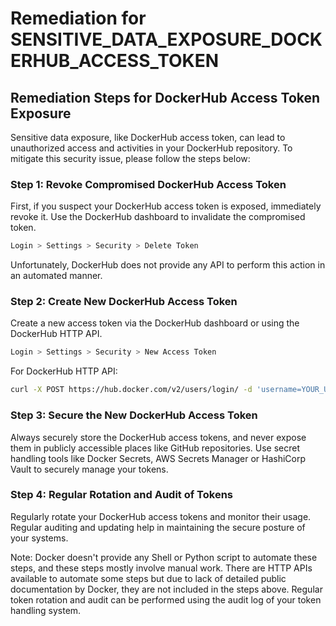 # Remediation for SENSITIVE_DATA_EXPOSURE_DOCKERHUB_ACCESS_TOKEN

## Remediation Steps for DockerHub Access Token Exposure
Sensitive data exposure, like DockerHub access token, can lead to unauthorized access and activities in your DockerHub repository. To mitigate this security issue, please follow the steps below:

### Step 1: Revoke Compromised DockerHub Access Token
First, if you suspect your DockerHub access token is exposed, immediately revoke it. Use the DockerHub dashboard to invalidate the compromised token.

```bash
Login > Settings > Security > Delete Token
```
Unfortunately, DockerHub does not provide any API to perform this action in an automated manner.

### Step 2: Create New DockerHub Access Token
Create a new access token via the DockerHub dashboard or using the DockerHub HTTP API.
```bash
Login > Settings > Security > New Access Token
```
For DockerHub HTTP API:
```bash
curl -X POST https://hub.docker.com/v2/users/login/ -d 'username=YOUR_USERNAME&password=YOUR_PASSWORD'
```

### Step 3: Secure the New DockerHub Access Token
Always securely store the DockerHub access tokens, and never expose them in publicly accessible places like GitHub repositories. Use secret handling tools like Docker Secrets, AWS Secrets Manager or HashiCorp Vault to securely manage your tokens.

### Step 4: Regular Rotation and Audit of Tokens
Regularly rotate your DockerHub access tokens and monitor their usage. Regular auditing and updating help in maintaining the secure posture of your systems.

Note: Docker doesn't provide any Shell or Python script to automate these steps, and these steps mostly involve manual work. There are HTTP APIs available to automate some steps but due to lack of detailed public documentation by Docker, they are not included in the steps above. Regular token rotation and audit can be performed using the audit log of your token handling system.